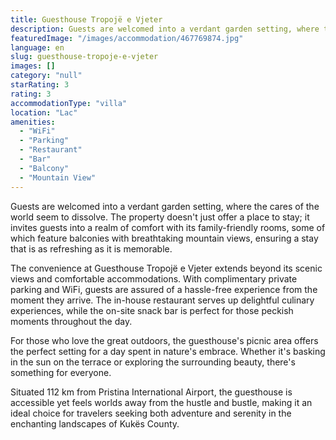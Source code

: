 ```yaml
---
title: Guesthouse Tropojë e Vjeter
description: Guests are welcomed into a verdant garden setting, where the cares of the world seem to dissolve. The property doesn't just offer a place to stay; it invites gu
featuredImage: "/images/accommodation/467769874.jpg"
language: en
slug: guesthouse-tropoje-e-vjeter
images: []
category: "null"
starRating: 3
rating: 3
accommodationType: "villa"
location: "Lac"
amenities:
  - "WiFi"
  - "Parking"
  - "Restaurant"
  - "Bar"
  - "Balcony"
  - "Mountain View"
---
```


Guests are welcomed into a verdant garden setting, where the cares of the world seem to dissolve. The property doesn't just offer a place to stay; it invites guests into a realm of comfort with its family-friendly rooms, some of which feature balconies with breathtaking mountain views, ensuring a stay that is as refreshing as it is memorable.

The convenience at Guesthouse Tropojë e Vjeter extends beyond its scenic views and comfortable accommodations. With complimentary private parking and WiFi, guests are assured of a hassle-free experience from the moment they arrive. The in-house restaurant serves up delightful culinary experiences, while the on-site snack bar is perfect for those peckish moments throughout the day.

For those who love the great outdoors, the guesthouse's picnic area offers the perfect setting for a day spent in nature's embrace. Whether it's basking in the sun on the terrace or exploring the surrounding beauty, there's something for everyone.

Situated 112 km from Pristina International Airport, the guesthouse is accessible yet feels worlds away from the hustle and bustle, making it an ideal choice for travelers seeking both adventure and serenity in the enchanting landscapes of Kukës County.


